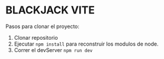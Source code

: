 # BLACKJACK VITE
Pasos para clonar el proyecto:

1. Clonar repositorio
2. Ejecutar ```npm install``` para reconstruir los modulos de node.
3. Correr el devServer ```npm run dev```
